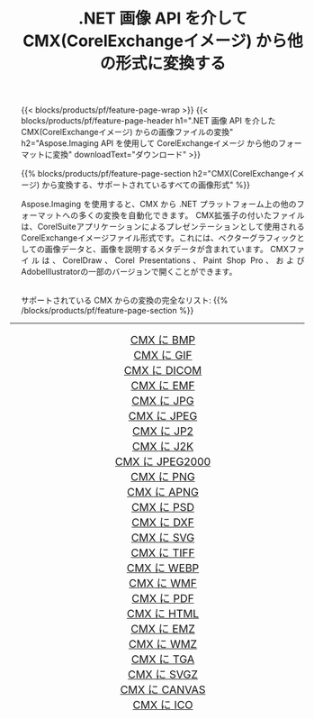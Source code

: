 ﻿---
title: .NET 画像 API を介して CMX(CorelExchangeイメージ) から他の形式に変換する 
weight: 3920
url: /ja/net/conversion/from/cmx/ 
lang: ja
langdirlevel: 2
locales: zh-hans,ja,it,ru,de,es,fr,nl,id,lt,pl,pt,vi,tr,ko,zh-hant,ar,hi,th,sv,cs,uk,he
description: Aspose.Imaging を使用すると、CMX(CorelExchangeイメージ) から別のフォーマットに簡単に変換できます
---

{{< blocks/products/pf/feature-page-wrap >}}
{{< blocks/products/pf/feature-page-header h1=".NET 画像 API を介した CMX(CorelExchangeイメージ) からの画像ファイルの変換" h2="Aspose.Imaging API を使用して CorelExchangeイメージ から他のフォーマットに変換" downloadText="ダウンロード" >}}


{{% blocks/products/pf/feature-page-section  h2="CMX(CorelExchangeイメージ) から変換する、サポートされているすべての画像形式" %}}
<p align=justify>Aspose.Imaging を使用すると、CMX から .NET プラットフォーム上の他のフォーマットへの多くの変換を自動化できます。 CMX拡張子の付いたファイルは、CorelSuiteアプリケーションによるプレゼンテーションとして使用されるCorelExchangeイメージファイル形式です。これには、ベクターグラフィックとしての画像データと、画像を説明するメタデータが含まれています。 CMXファイルは、CorelDraw、Corel Presentations、Paint Shop Pro、およびAdobeIllustratorの一部のバージョンで開くことができます。</p>
<br/>
サポートされている CMX からの変換の完全なリスト:
{{% /blocks/products/pf/feature-page-section %}}
<div class="container-fluid productfamilypage bg-gray">
    <div class="convertypes bg-gray agp-content section">
        <div class="container">
		<hr style="margin-left:-20px;"/>
		<div class="row other-converters" style="gap: 10px;font-size: 19px;text-align:center;">
		    <div class='col-md-2 other-converter remove-lp remove-rp'><a href="/imaging/ja/net/conversion/cmx-to-bmp/" style="padding:15px;">CMX に BMP</a></div><div class='col-md-2 other-converter remove-lp remove-rp'><a href="/imaging/ja/net/conversion/cmx-to-gif/" style="padding:15px;">CMX に GIF</a></div><div class='col-md-2 other-converter remove-lp remove-rp'><a href="/imaging/ja/net/conversion/cmx-to-dicom/" style="padding:15px;">CMX に DICOM</a></div><div class='col-md-2 other-converter remove-lp remove-rp'><a href="/imaging/ja/net/conversion/cmx-to-emf/" style="padding:15px;">CMX に EMF</a></div><div class='col-md-2 other-converter remove-lp remove-rp'><a href="/imaging/ja/net/conversion/cmx-to-jpg/" style="padding:15px;">CMX に JPG</a></div><div class='col-md-2 other-converter remove-lp remove-rp'><a href="/imaging/ja/net/conversion/cmx-to-jpeg/" style="padding:15px;">CMX に JPEG</a></div><div class='col-md-2 other-converter remove-lp remove-rp'><a href="/imaging/ja/net/conversion/cmx-to-jp2/" style="padding:15px;">CMX に JP2</a></div><div class='col-md-2 other-converter remove-lp remove-rp'><a href="/imaging/ja/net/conversion/cmx-to-j2k/" style="padding:15px;">CMX に J2K</a></div><div class='col-md-2 other-converter remove-lp remove-rp'><a href="/imaging/ja/net/conversion/cmx-to-jpeg2000/" style="padding:15px;">CMX に JPEG2000</a></div><div class='col-md-2 other-converter remove-lp remove-rp'><a href="/imaging/ja/net/conversion/cmx-to-png/" style="padding:15px;">CMX に PNG</a></div><div class='col-md-2 other-converter remove-lp remove-rp'><a href="/imaging/ja/net/conversion/cmx-to-apng/" style="padding:15px;">CMX に APNG</a></div><div class='col-md-2 other-converter remove-lp remove-rp'><a href="/imaging/ja/net/conversion/cmx-to-psd/" style="padding:15px;">CMX に PSD</a></div><div class='col-md-2 other-converter remove-lp remove-rp'><a href="/imaging/ja/net/conversion/cmx-to-dxf/" style="padding:15px;">CMX に DXF</a></div><div class='col-md-2 other-converter remove-lp remove-rp'><a href="/imaging/ja/net/conversion/cmx-to-svg/" style="padding:15px;">CMX に SVG</a></div><div class='col-md-2 other-converter remove-lp remove-rp'><a href="/imaging/ja/net/conversion/cmx-to-tiff/" style="padding:15px;">CMX に TIFF</a></div><div class='col-md-2 other-converter remove-lp remove-rp'><a href="/imaging/ja/net/conversion/cmx-to-webp/" style="padding:15px;">CMX に WEBP</a></div><div class='col-md-2 other-converter remove-lp remove-rp'><a href="/imaging/ja/net/conversion/cmx-to-wmf/" style="padding:15px;">CMX に WMF</a></div><div class='col-md-2 other-converter remove-lp remove-rp'><a href="/imaging/ja/net/conversion/cmx-to-pdf/" style="padding:15px;">CMX に PDF</a></div><div class='col-md-2 other-converter remove-lp remove-rp'><a href="/imaging/ja/net/conversion/cmx-to-html/" style="padding:15px;">CMX に HTML</a></div><div class='col-md-2 other-converter remove-lp remove-rp'><a href="/imaging/ja/net/conversion/cmx-to-emz/" style="padding:15px;">CMX に EMZ</a></div><div class='col-md-2 other-converter remove-lp remove-rp'><a href="/imaging/ja/net/conversion/cmx-to-wmz/" style="padding:15px;">CMX に WMZ</a></div><div class='col-md-2 other-converter remove-lp remove-rp'><a href="/imaging/ja/net/conversion/cmx-to-tga/" style="padding:15px;">CMX に TGA</a></div><div class='col-md-2 other-converter remove-lp remove-rp'><a href="/imaging/ja/net/conversion/cmx-to-svgz/" style="padding:15px;">CMX に SVGZ</a></div><div class='col-md-2 other-converter remove-lp remove-rp'><a href="/imaging/ja/net/conversion/cmx-to-canvas/" style="padding:15px;">CMX に CANVAS</a></div><div class='col-md-2 other-converter remove-lp remove-rp'><a href="/imaging/ja/net/conversion/cmx-to-ico/" style="padding:15px;">CMX に ICO</a></div>
                </div>
        </div>
    </div>
</div>
<br/>

